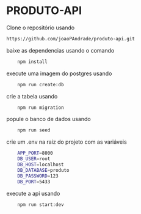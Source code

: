 # PRODUTO-API

Clone o repositório usando
```bash
https://github.com/joaoPAndrade/produto-api.git
```

baixe as dependencias usando o comando 
```bash
    npm install
```

execute uma imagem do postgres usando
```bash
    npm run create:db
```

crie a tabela usando
```bash
    npm run migration
```

popule o banco de dados usando
```bash
    npm run seed
```

crie um .env na raiz do projeto com as variáveis
```bash
    APP_PORT=8000
    DB_USER=root
    DB_HOST=localhost
    DB_DATABASE=produto
    DB_PASSWORD=123
    DB_PORT=5433
```
execute a api usando
```bash
    npm run start:dev
```
